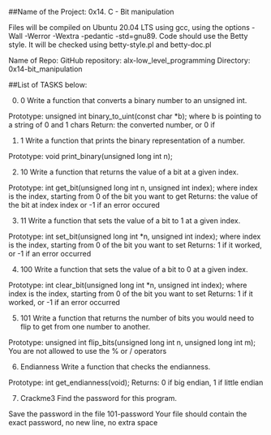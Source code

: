 ##Name of the Project: 0x14. C - Bit manipulation

Files will be compiled on Ubuntu 20.04 LTS using gcc, using the options -Wall -Werror -Wextra -pedantic -std=gnu89.
Code should use the Betty style. It will be checked using betty-style.pl and betty-doc.pl

Name of Repo:
GitHub repository: alx-low_level_programming
Directory: 0x14-bit_manipulation

##List of TASKS below:

0. 0
Write a function that converts a binary number to an unsigned int.

Prototype: unsigned int binary_to_uint(const char *b);
where b is pointing to a string of 0 and 1 chars
Return: the converted number, or 0 if


1. 1
Write a function that prints the binary representation of a number.

Prototype: void print_binary(unsigned long int n);



2. 10
Write a function that returns the value of a bit at a given index.

Prototype: int get_bit(unsigned long int n, unsigned int index);
where index is the index, starting from 0 of the bit you want to get
Returns: the value of the bit at index index or -1 if an error occured


3. 11
Write a function that sets the value of a bit to 1 at a given index.

Prototype: int set_bit(unsigned long int *n, unsigned int index);
where index is the index, starting from 0 of the bit you want to set
Returns: 1 if it worked, or -1 if an error occurred


4. 100
Write a function that sets the value of a bit to 0 at a given index.

Prototype: int clear_bit(unsigned long int *n, unsigned int index);
where index is the index, starting from 0 of the bit you want to set
Returns: 1 if it worked, or -1 if an error occurred


5. 101
Write a function that returns the number of bits you would need to flip to get from one number to another.

Prototype: unsigned int flip_bits(unsigned long int n, unsigned long int m);
You are not allowed to use the % or / operators



6. Endianness
Write a function that checks the endianness.

Prototype: int get_endianness(void);
Returns: 0 if big endian, 1 if little endian


7. Crackme3
Find the password for this program.

Save the password in the file 101-password
Your file should contain the exact password, no new line, no extra space

